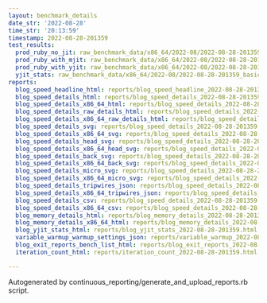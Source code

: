 ```yaml
---
layout: benchmark_details
date_str: '2022-08-28'
time_str: '20:13:59'
timestamp: 2022-08-28-201359
test_results:
  prod_ruby_no_jit: raw_benchmark_data/x86_64/2022-08/2022-08-28-201359_basic_benchmark_prod_ruby_no_jit.json
  prod_ruby_with_mjit: raw_benchmark_data/x86_64/2022-08/2022-08-28-201359_basic_benchmark_prod_ruby_with_mjit.json
  prod_ruby_with_yjit: raw_benchmark_data/x86_64/2022-08/2022-08-28-201359_basic_benchmark_prod_ruby_with_yjit.json
  yjit_stats: raw_benchmark_data/x86_64/2022-08/2022-08-28-201359_basic_benchmark_yjit_stats.json
reports:
  blog_speed_headline_html: reports/blog_speed_headline_2022-08-28-201359.html
  blog_speed_details_html: reports/blog_speed_details_2022-08-28-201359.html
  blog_speed_details_x86_64_html: reports/blog_speed_details_2022-08-28-201359.x86_64.html
  blog_speed_details_raw_details_html: reports/blog_speed_details_2022-08-28-201359.raw_details.html
  blog_speed_details_x86_64_raw_details_html: reports/blog_speed_details_2022-08-28-201359.x86_64.raw_details.html
  blog_speed_details_svg: reports/blog_speed_details_2022-08-28-201359.svg
  blog_speed_details_x86_64_svg: reports/blog_speed_details_2022-08-28-201359.x86_64.svg
  blog_speed_details_head_svg: reports/blog_speed_details_2022-08-28-201359.head.svg
  blog_speed_details_x86_64_head_svg: reports/blog_speed_details_2022-08-28-201359.x86_64.head.svg
  blog_speed_details_back_svg: reports/blog_speed_details_2022-08-28-201359.back.svg
  blog_speed_details_x86_64_back_svg: reports/blog_speed_details_2022-08-28-201359.x86_64.back.svg
  blog_speed_details_micro_svg: reports/blog_speed_details_2022-08-28-201359.micro.svg
  blog_speed_details_x86_64_micro_svg: reports/blog_speed_details_2022-08-28-201359.x86_64.micro.svg
  blog_speed_details_tripwires_json: reports/blog_speed_details_2022-08-28-201359.tripwires.json
  blog_speed_details_x86_64_tripwires_json: reports/blog_speed_details_2022-08-28-201359.x86_64.tripwires.json
  blog_speed_details_csv: reports/blog_speed_details_2022-08-28-201359.csv
  blog_speed_details_x86_64_csv: reports/blog_speed_details_2022-08-28-201359.x86_64.csv
  blog_memory_details_html: reports/blog_memory_details_2022-08-28-201359.html
  blog_memory_details_x86_64_html: reports/blog_memory_details_2022-08-28-201359.x86_64.html
  blog_yjit_stats_html: reports/blog_yjit_stats_2022-08-28-201359.html
  variable_warmup_warmup_settings_json: reports/variable_warmup_2022-08-28-201359.warmup_settings.json
  blog_exit_reports_bench_list_html: reports/blog_exit_reports_2022-08-28-201359.bench_list.html
  iteration_count_html: reports/iteration_count_2022-08-28-201359.html

---
```

Autogenerated by continuous_reporting/generate_and_upload_reports.rb script.

